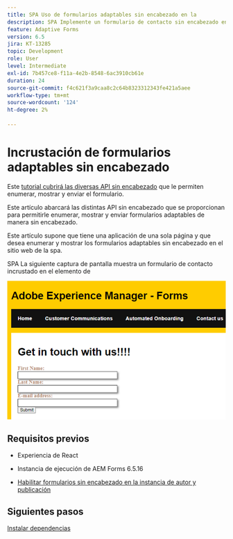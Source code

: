 ```yaml
---
title: SPA Uso de formularios adaptables sin encabezado en la
description: SPA Implemente un formulario de contacto sin encabezado en el área de trabajo de
feature: Adaptive Forms
version: 6.5
jira: KT-13285
topic: Development
role: User
level: Intermediate
exl-id: 7b457ce8-f11a-4e2b-8548-6ac3910cb61e
duration: 24
source-git-commit: f4c621f3a9caa8c2c64b8323312343fe421a5aee
workflow-type: tm+mt
source-wordcount: '124'
ht-degree: 2%

---
```


# Incrustación de formularios adaptables sin encabezado

Este [tutorial cubrirá las diversas API sin encabezado](https://opensource.adobe.com/aem-forms-af-runtime/api/#section/Introduction) que le permiten enumerar, mostrar y enviar el formulario.

Este artículo abarcará las distintas API sin encabezado que se proporcionan para permitirle enumerar, mostrar y enviar formularios adaptables de manera sin encabezado.

Este artículo supone que tiene una aplicación de una sola página y que desea enumerar y mostrar los formularios adaptables sin encabezado en el sitio web de la spa.

SPA La siguiente captura de pantalla muestra un formulario de contacto incrustado en el elemento de

![formulario-contacto](./assets/contact-us-form.png)

## Requisitos previos

* Experiencia de React

* Instancia de ejecución de AEM Forms 6.5.16

* [Habilitar formularios sin encabezado en la instancia de autor y publicación](https://experienceleague.adobe.com/docs/experience-manager-headless-adaptive-forms/using/quick-setup/enable-headless-adaptive-forms-and-core-components.html?lang=en)

## Siguientes pasos

[Instalar dependencias](./install-af-react-libraries.md)
